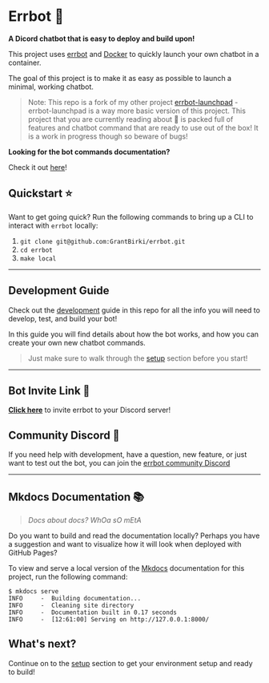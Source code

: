 # Errbot 🤖

**A Dicord chatbot that is easy to deploy and build upon!**

This project uses [errbot](https://github.com/errbotio/errbot) and [Docker](https://www.docker.com/) to quickly launch your own chatbot in a container.

The goal of this project is to make it as easy as possible to launch a minimal, working chatbot.

> Note: This repo is a fork of my other project [errbot-launchpad](https://github.com/GrantBirki/errbot-launchpad) - errbot-launchpad is a way more basic version of this project. This project that you are currently reading about 👀 is packed full of features and chatbot command that are ready to use out of the box! It is a work in progress though so beware of bugs!

**Looking for the bot commands documentation?**

Check it out [here](commands.md)!

## Quickstart ⭐

Want to get going quick? Run the following commands to bring up a CLI to interact with `errbot` locally:

1. `git clone git@github.com:GrantBirki/errbot.git`
2. `cd errbot`
3. `make local`

---

## Development Guide

Check out the [development](development.md) guide in this repo for all the info you will need to develop, test, and build your bot!

In this guide you will find details about how the bot works, and how you can create your own new chatbot commands.

> Just make sure to walk through the [setup](setup.md) section before you start!

---

## Bot Invite Link 🔗

[**Click here**](https://discord.com/api/oauth2/authorize?client_id=943402285680189511&permissions=36734976&scope=bot) to invite errbot to your Discord server!

## Community Discord 💬

If you need help with development, have a question, new feature, or just want to test out the bot, you can join the [errbot community Discord](https://discord.gg/qvnxqyuVpM)

---

## Mkdocs Documentation 📚

> _Docs about docs? WhOa sO mEtA_

Do you want to build and read the documentation locally? Perhaps you have a suggestion and want to visualize how it will look when deployed with GitHub Pages?

To view and serve a local version of the [Mkdocs](https://mkdocs.org/) documentation for this project, run the following command:

```console
$ mkdocs serve
INFO     -  Building documentation...
INFO     -  Cleaning site directory
INFO     -  Documentation built in 0.17 seconds
INFO     -  [12:61:00] Serving on http://127.0.0.1:8000/
```

## What's next?

Continue on to the [setup](setup.md) section to get your environment setup and ready to build!
